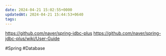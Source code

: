 ```yaml
---
date: 2024-04-21 15:02:55+0000
updatedAt: 2024-04-21 15:44:53+0640
tags: 
---
```

https://github.com/naver/spring-jdbc-plus
https://github.com/naver/spring-jdbc-plus/wiki/User-Guide

#Spring 
#Database 